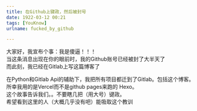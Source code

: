 ```yaml
---
title: 在Github上键政，然后被封号
date: 1922-03-12 00:21
tags: [YouKnow]
urlname: fucked_by_github

---
```

大家好，我宣布个事：我是傻逼！！！  
当这条消息出现在你的眼前时，我的Github账号已经被封了大半天了  
而此刻，我已经在Gitlab上写这篇博客了  

在Python和Gitlab Api的辅助下，我把所有项目都迁到了Gitlab。包括这个博客。所幸我用的是Vercel而不是github pages来跑的 Hexo。  
这个故事告诉我们。。不要瞎几把（用大号）键政。  
希望看到这里的人（大概几乎没有吧）能吸取这个教训
